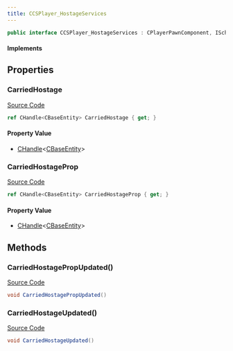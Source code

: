 ```yaml
---
title: CCSPlayer_HostageServices
---
```


```csharp
public interface CCSPlayer_HostageServices : CPlayerPawnComponent, ISchemaClass<CPlayerPawnComponent>, ISchemaClass<CCSPlayer_HostageServices>, ISchemaField, ISchemaClass, INativeHandle
```

#### Implements

## Properties

### CarriedHostage

[Source Code](https://github.com/swiftly-solution/swiftlys2/blob/main/managed/src/SwiftlyS2.Generated/Schemas/Interfaces/CCSPlayer_HostageServices.cs#L17)

```csharp
ref CHandle<CBaseEntity> CarriedHostage { get; }
```

#### Property Value

- [CHandle](/docs/api/shared/natives/chandle-1)<[CBaseEntity](/docs/api/shared/schemadefinitions/cbaseentity)>

### CarriedHostageProp

[Source Code](https://github.com/swiftly-solution/swiftlys2/blob/main/managed/src/SwiftlyS2.Generated/Schemas/Interfaces/CCSPlayer_HostageServices.cs#L19)

```csharp
ref CHandle<CBaseEntity> CarriedHostageProp { get; }
```

#### Property Value

- [CHandle](/docs/api/shared/natives/chandle-1)<[CBaseEntity](/docs/api/shared/schemadefinitions/cbaseentity)>

## Methods

### CarriedHostagePropUpdated()

[Source Code](https://github.com/swiftly-solution/swiftlys2/blob/main/managed/src/SwiftlyS2.Generated/Schemas/Interfaces/CCSPlayer_HostageServices.cs#L22)

```csharp
void CarriedHostagePropUpdated()
```

### CarriedHostageUpdated()

[Source Code](https://github.com/swiftly-solution/swiftlys2/blob/main/managed/src/SwiftlyS2.Generated/Schemas/Interfaces/CCSPlayer_HostageServices.cs#L21)

```csharp
void CarriedHostageUpdated()
```

